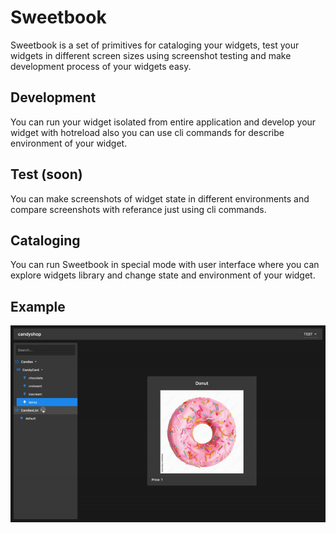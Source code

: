 # Sweetbook
Sweetbook is a set of primitives for cataloging 
your widgets, test your widgets in different
screen sizes using screenshot testing
and make development process of your widgets easy.

## Development
You can run your widget isolated from entire
application and develop your widget with hotreload 
also you can use cli commands for describe
environment of your widget.

## Test (soon)
You can make screenshots of widget state in
different environments and compare screenshots
with referance just using cli commands.

## Cataloging
You can run Sweetbook in special mode with user
interface where you can explore widgets library
and change state and environment of your widget.

## Example
![](./example.gif)